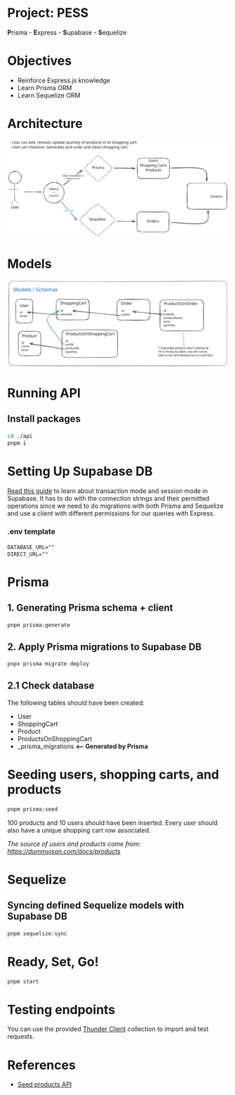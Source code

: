 # Project: PESS

**P**risma - **E**xpress - **S**upabase - **S**equelize

# Objectives

- Reinforce Express.js knowledge
- Learn Prisma ORM
- Learn Sequelize ORM

# Architecture

![Architecture](docs/diagrams/Project-PESS-Arch.svg)

# Models

![Models](docs/diagrams//Project-PESS-Models.svg)

# Running API

## Install packages

```bash
cd ./api
pnpm i
```

# Setting Up Supabase DB

[Read this guide](https://supabase.com/partners/integrations/prisma) to learn about transaction mode and session mode in Supabase. It has to do with the connection strings and their permitted operations since we need to do migrations with both Prisma and Sequelize and use a client with different permissions for our queries with Express.

### .env template

```
DATABASE_URL=""
DIRECT_URL=""
```

# Prisma

## 1. Generating Prisma schema + client

```bash
pnpm prisma:generate
```

## 2. Apply Prisma migrations to Supabase DB

```bash
pnpx prisma migrate deploy
```

## 2.1 Check database

The following tables should have been created:

- User
- ShoppingCart
- Product
- ProductsOnShoppingCart
- _prisma_migrations **<-- Generated by Prisma**

# Seeding users, shopping carts, and products

```bash
pnpm prisma:seed
```

100 products and 10 users should have been inserted. Every user should also have a unique shopping cart row associated. 

_The source of users and products come from: https://dummyjson.com/docs/products_

# Sequelize

## Syncing defined Sequelize models with Supabase DB

```bash
pnpm sequelize:sync
```

# Ready, Set, Go!

```bash
pnpm start
```

# Testing endpoints

You can use the provided [Thunder Client](https://github.com/rangav/thunder-client-support) collection to import and test requests.

# References

- [Seed products API](https://dummyjson.com/docs/products)
